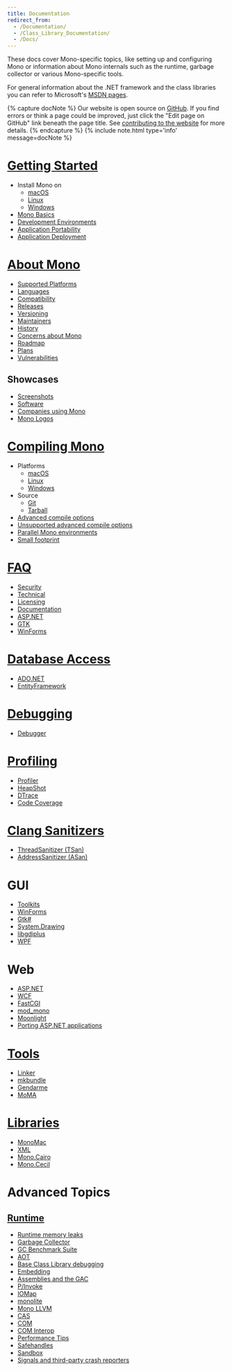 ```yaml
---
title: Documentation
redirect_from:
  - /Documentation/
  - /Class_Library_Documentation/
  - /Docs/
---
```


These docs cover Mono-specific topics, like setting up and configuring Mono or information about Mono internals such as the runtime, garbage collector or various Mono-specific tools.

For general information about the .NET framework and the class libraries you can refer to Microsoft's [MSDN pages](http://msdn.microsoft.com/en-us/library/ff361664.aspx).

{% capture docNote %}
Our website is open source on [GitHub](https://github.com/mono/website). If you find errors or think a page could be improved, just click the "Edit page on GitHub" link beneath the page title. See [contributing to the website](https://github.com/mono/website#contributing-to-the-website) for more details.
{% endcapture %}
{% include note.html type='info' message=docNote %}

# [Getting Started](/docs/getting-started)

* Install Mono on
    * [macOS](/docs/getting-started/install/mac/)
    * [Linux](/docs/getting-started/install/linux/)
    * [Windows](/docs/getting-started/install/windows/)
* [Mono Basics](/docs/getting-started/mono-basics/)
* [Development Environments](/docs/getting-started/development-environments/)
* [Application Portability](/docs/getting-started/application-portability/)
* [Application Deployment](/docs/getting-started/application-deployment/)

# [About Mono](/docs/about-mono/)

* [Supported Platforms](/docs/about-mono/supported-platforms/)
* [Languages](/docs/about-mono/languages/)
* [Compatibility](/docs/about-mono/compatibility/)
* [Releases](/docs/about-mono/releases/)
* [Versioning](/docs/about-mono/versioning/)
* [Maintainers](/docs/about-mono/maintainers/)
* [History](/docs/about-mono/history/)
* [Concerns about Mono](/docs/about-mono/concerns-about-mono/)
* [Roadmap](/docs/about-mono/roadmap/)
* [Plans](/docs/about-mono/plans/)
* [Vulnerabilities](/docs/about-mono/vulnerabilities/)

## Showcases

* [Screenshots](/docs/about-mono/showcase/screenshots/)
* [Software](/docs/about-mono/showcase/software/)
* [Companies using Mono](/docs/about-mono/showcase/companies-using-mono/)
* [Mono Logos](/docs/about-mono/logos/)

# [Compiling Mono](/docs/compiling-mono/)

* Platforms
    * [macOS](/docs/compiling-mono/mac/)
    * [Linux](/docs/compiling-mono/linux/)
    * [Windows](/docs/compiling-mono/windows/)
* Source
    * [Git](/docs/compiling-mono/compiling-from-git/)
    * [Tarball](/docs/compiling-mono/compiling-from-tarball/)
* [Advanced compile options](/docs/compiling-mono/advanced-mono-compile-options/)
* [Unsupported advanced compile options](/docs/compiling-mono/unsupported-advanced-compile-options/)
* [Parallel Mono environments](/docs/compiling-mono/parallel-mono-environments/)
* [Small footprint](/docs/compiling-mono/small-footprint/)

# [FAQ](/docs/faq/general/)

* [Security](/docs/faq/security/)
* [Technical](/docs/faq/technical/)
* [Licensing](/docs/faq/licensing/)
* [Documentation](/docs/faq/documentation/)
* [ASP.NET](/docs/faq/aspnet/)
* [GTK](/docs/faq/gtk/)
* [WinForms](/docs/faq/winforms/)

# [Database Access](/docs/database-access/)

* [ADO.NET](/docs/database-access/adonet/)
* [EntityFramework](/docs/database-access/entityframework/)

# [Debugging](/docs/debug+profile/debug/)

* [Debugger](/docs/debug+profile/debug/debugger/)

# [Profiling](/docs/debug+profile/profile/)

* [Profiler](/docs/debug+profile/profile/profiler/)
* [HeapShot](/docs/debug+profile/profile/heapshot/)
* [DTrace](/docs/debug+profile/profile/dtrace/)
* [Code Coverage](/docs/debug+profile/profile/code-coverage/)

# [Clang Sanitizers](/docs/debug+profile/clang/)

* [ThreadSanitizer (TSan)](/docs/debug+profile/clang/threadsanitizer/)
* [AddressSanitizer (ASan)](/docs/debug+profile/clang/addresssanitizer/)

# GUI

* [Toolkits](/docs/gui/gui-toolkits/)
* [WinForms](/docs/gui/winforms/)
* [Gtk#](/docs/gui/gtksharp/)
* [System.Drawing](/docs/gui/drawing/)
* [libgdiplus](/docs/gui/libgdiplus/)
* [WPF](/docs/gui/wpf/)

# Web

* [ASP.NET](/docs/web/aspnet/)
* [WCF](/docs/web/wcf/)
* [FastCGI](/docs/web/fastcgi/)
* [mod_mono](/docs/web/mod_mono/)
* [Moonlight](/docs/web/moonlight/)
* [Porting ASP.NET applications](/docs/web/porting-aspnet-applications/)

# [Tools](/docs/tools+libraries/tools/)

* [Linker](/docs/tools+libraries/tools/linker/)
* [mkbundle](/docs/tools+libraries/tools/mkbundle/)
* [Gendarme](/docs/tools+libraries/tools/gendarme/)
* [MoMA](/docs/tools+libraries/tools/moma/)

# [Libraries](/docs/tools+libraries/libraries/)

* [MonoMac](/docs/tools+libraries/libraries/monomac/)
* [XML](/docs/tools+libraries/libraries/xml/)
* [Mono.Cairo](/docs/tools+libraries/libraries/Mono.Cairo/)
* [Mono.Cecil](/docs/tools+libraries/libraries/Mono.Cecil/)

# Advanced Topics

## [Runtime](/docs/advanced/runtime/)

* [Runtime memory leaks](/docs/advanced/runtime/memory-leaks/)
* [Garbage Collector](/docs/advanced/garbage-collector/sgen/)
* [GC Benchmark Suite](/docs/advanced/garbage-collector/benchmark-suite/)
* [AOT](/docs/advanced/aot/)
* [Base Class Library debugging](/docs/advanced/bcl-debugging/)
* [Embedding](/docs/advanced/embedding/)
* [Assemblies and the GAC](/docs/advanced/assemblies-and-the-gac/)
* [P/Invoke](/docs/advanced/pinvoke/)
* [IOMap](/docs/advanced/iomap/)
* [monolite](/docs/advanced/monolite/)
* [Mono LLVM](/docs/advanced/mono-llvm/)
* [CAS](/docs/advanced/cas/)
* [COM](/docs/advanced/com/)
* [COM Interop](/docs/advanced/com-interop/)
* [Performance Tips](/docs/advanced/performance-tips/)
* [Safehandles](/docs/advanced/safehandles/)
* [Sandbox](/docs/advanced/sandbox/)
* [Signals and third-party crash reporters](/docs/advanced/signals/)
